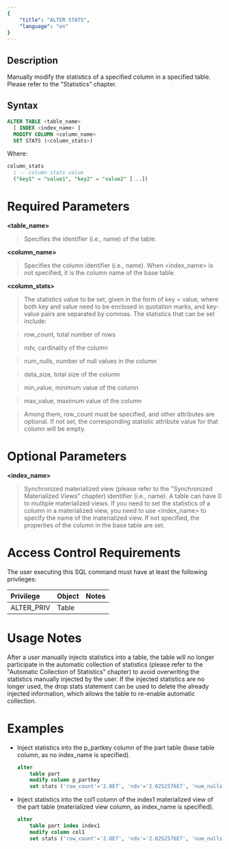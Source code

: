 ```yaml
---
{
    "title": "ALTER STATS",
    "language": "en"
}
---
```


<!--
Licensed to the Apache Software Foundation (ASF) under one
or more contributor license agreements.  See the NOTICE file
distributed with this work for additional information
regarding copyright ownership.  The ASF licenses this file
to you under the Apache License, Version 2.0 (the
"License"); you may not use this file except in compliance
with the License.  You may obtain a copy of the License at

  http://www.apache.org/licenses/LICENSE-2.0

Unless required by applicable law or agreed to in writing,
software distributed under the License is distributed on an
"AS IS" BASIS, WITHOUT WARRANTIES OR CONDITIONS OF ANY
KIND, either express or implied.  See the License for the
specific language governing permissions and limitations
under the License.
-->

## Description

Manually modify the statistics of a specified column in a specified table. Please refer to the "Statistics" chapter.

## Syntax

```sql
ALTER TABLE <table_name>
  [ INDEX <index_name> ]
  MODIFY COLUMN <column_name>
  SET STATS (<column_stats>)
```

Where:

```sql
column_stats
  : -- column stats value
  ("key1" = "value1", "key2" = "value2" [...])
```
# Required Parameters

**<table_name>**

> Specifies the identifier (i.e., name) of the table.

**<column_name>**

> Specifies the column identifier (i.e., name). When <index_name> is not specified, it is the column name of the base table.

**<column_stats>**

> The statistics value to be set, given in the form of key = value, where both key and value need to be enclosed in quotation marks, and key-value pairs are separated by commas. The statistics that can be set include:

> row_count, total number of rows

> ndv, cardinality of the column

> num_nulls, number of null values in the column

> data_size, total size of the column

> min_value, minimum value of the column

> max_value, maximum value of the column

> Among them, row_count must be specified, and other attributes are optional. If not set, the corresponding statistic attribute value for that column will be empty.

# Optional Parameters

**<index_name>**

> Synchronized materialized view (please refer to the "Synchronized Materialized Views" chapter) identifier (i.e., name). A table can have 0 to multiple materialized views. If you need to set the statistics of a column in a materialized view, you need to use <index_name> to specify the name of the materialized view. If not specified, the properties of the column in the base table are set.

# Access Control Requirements

The user executing this SQL command must have at least the following privileges:

| Privilege  | Object | Notes |
| :--------- | :----- | :---- |
| ALTER_PRIV | Table  |       |

# Usage Notes

After a user manually injects statistics into a table, the table will no longer participate in the automatic collection of statistics (please refer to the "Automatic Collection of Statistics" chapter) to avoid overwriting the statistics manually injected by the user. If the injected statistics are no longer used, the drop stats statement can be used to delete the already injected information, which allows the table to re-enable automatic collection.

# Examples

- Inject statistics into the p_partkey column of the part table (base table column, as no index_name is specified).

  ```sql
  alter 
      table part
      modify column p_partkey 
      set stats ('row_count'='2.0E7', 'ndv'='2.0252576E7', 'num_nulls'='0.0', 'data_size'='8.0E7', 'min_value'='1', 'max_value'='20000000');
  ```

- Inject statistics into the col1 column of the index1 materialized view of the part table (materialized view column, as index_name is specified).

  ```sql
  alter 
      table part index index1
      modify column col1 
      set stats ('row_count'='2.0E7', 'ndv'='2.0252576E7', 'num_nulls'='0.0', 'data_size'='8.0E7', 'min_value'='1', 'max_value'='20000000');
  ```